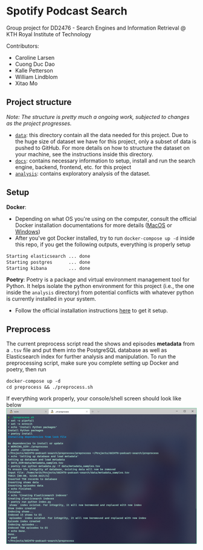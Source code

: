 # Spotify Podcast Search

Group project for DD2476 - Search Engines and Information Retrieval @ KTH Royal Institute of Technology

Contributors:
- Caroline Larsen
- Cuong Duc Dao
- Kalle Petterson
- William Lindblom
- Xitao Mo

## Project structure

_Note: The structure is pretty much a ongoing work, subjected to changes as the project progresses._

- [`data`](./data): this directory contain all the data needed for this project. Due to the huge size of dataset we have for this project, only a subset of data is pushed to GitHub. For more details on how to structure the dataset on your machine, see the instructions inside this directory.
- [`docs`](./docs): contains necessary information to setup, install and run the search engine, backend, frontend, etc. for this project
- [`analysis`](./analysis): contains exploratory analysis of the dataset.


## Setup

**Docker**:
- Depending on what OS you're using on the computer, consult the official Docker installation documentations for more details ([MacOS](https://docs.docker.com/docker-for-mac/install/) or [Windows](https://docs.docker.com/docker-for-windows/install/))
- After you've got Docker installed, try to run `docker-compose up -d` inside this repo, if you get the following outputs, everything is properly setup
```
Starting elasticsearch ... done
Starting postgres      ... done
Starting kibana        ... done
```

**Poetry**:
Poetry is a package and virtual environment management tool for Python. It helps isolate the python environment for this project (i.e., the one inside the `analysis` directory) from potential conflicts with whatever python is currently installed in your system.
- Follow the official installation instructions [here](https://python-poetry.org/docs/#installation) to get it setup.

## Preprocess

The current preprocess script read the shows and episodes **metadata** from a `.tsv` file and put them into the PostgreSQL database as well as Elasticsearch index for further analysis and manipulation. To run the preprocessing script, make sure you complete setting up Docker and poetry, then run
```shell
docker-compose up -d
cd preprocess && ./preprocess.sh
```

If everything work properly, your console/shell screen should look like below
![Preprocess Screenshot](./docs/images/preprocess_screenshot.png)
